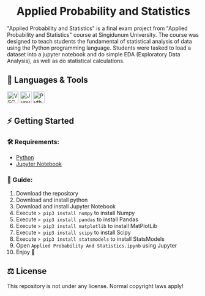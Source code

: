 <h1 align="center">Applied Probability and Statistics</h1>

"Applied Probability and Statistics" is a final exam project from "Applied Probability and Statistics" course at Singidunum University. The course was designed to teach students the fundamental of statistical analysis of data using the Python programming language. Students were tasked to load a dataset into a jupyter notebook and do simple EDA (Exploratory Data Analysis), as well as do statistical calculations.

## 🧰 Languages & Tools

<a href="https://code.visualstudio.com"><img src="https://cdn.jsdelivr.net/gh/devicons/devicon/icons/vscode/vscode-original.svg" width="30px" alt="VSCode" title="Visual Studio Code"></a>
<a href="https://jupyter.org/"><img src="https://cdn.jsdelivr.net/gh/devicons/devicon/icons/jupyter/jupyter-original.svg" width="30px" alt="Jupyter" title="Jupyter Notebook"></a>
<a href="https://www.python.org/"><img src="https://cdn.jsdelivr.net/gh/devicons/devicon/icons/python/python-original.svg" width="30px" alt="Python" title="Python"></a>

## ⚡ Getting Started

### 🛠 Requirements:

- [Python](https://www.python.org/downloads/)
- [Jupyter Notebook](https://jupyter.org/install)

### 📖 Guide:

1. Download the repository
2. Download and install python
3. Download and install Jupyter Notebook
4. Execute ```> pip3 install numpy``` to install Numpy
5. Execute ```> pip3 install pandas``` to install Pandas
6. Execute ```> pip3 install matplotlib``` to install MatPlotLib
7. Execute ```> pip3 install scipy``` to install Scipy
8. Execute ```> pip3 install statsmodels``` to install StatsModels
9. Open ```Applied Probability And Statistics.ipynb``` using Jupyter
10. Enjoy 🙂

## ⚖ License
This repository is not under any license. Normal copyright laws apply!
